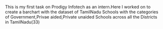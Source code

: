 This is my first task on Prodigy Infotech as an intern.Here I worked on to create a barchart with the dataset of TamilNadu Schools with the categories of Government,Privae aided,Private unaided Schools across all the Districts in TamilNadu(33)
